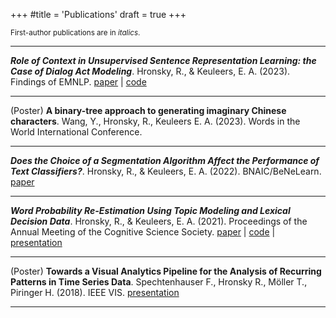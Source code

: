 +++
#title = 'Publications'
draft = true
+++

<sup>First-author publications are in *italics*.</sup>

---

***Role of Context in Unsupervised Sentence Representation Learning: the Case of Dialog Act Modeling***. 
Hronsky, R., & Keuleers, E. A. (2023).
Findings of EMNLP.
[paper](https://aclanthology.org/2023.findings-emnlp.588.pdf) |
[code](https://github.com/hrasto/emnlp2023-sent-context/settings)

---

(Poster) **A binary-tree approach to generating imaginary Chinese characters**.
Wang, Y., Hronsky, R., Keuleers E. A. (2023). 
Words in the World International Conference.

---

***Does the Choice of a Segmentation Algorithm Affect the Performance of Text Classifiers?***. 
Hronsky, R., & Keuleers, E. A. (2022). 
BNAIC/BeNeLearn.
[paper](https://bnaic2022.uantwerpen.be/wp-content/uploads/BNAICBeNeLearn_2022_submission_5663.pdf)

---

***Word Probability Re-Estimation Using Topic Modeling and Lexical Decision Data***. 
Hronsky, R., & Keuleers, E. A. (2021). 
Proceedings of the Annual Meeting of the Cognitive Science Society.
[paper](https://escholarship.org/uc/item/2mm461qs) | 
[code](https://github.com/hrasto/word-probability-reestimation) | 
[presentation](https://www.youtube.com/watch?v=PmY2WAXPxR8&pp=ygUdd29yZCBwcm9iYWJpbGl0eSByZWVzdGltYXRpb24%3D)

--- 

(Poster) **Towards a Visual Analytics Pipeline for the Analysis of Recurring Patterns in Time Series Data**.
Spechtenhauser F.,  Hronsky R., Möller T., Piringer H. (2018).
IEEE VIS.
[presentation](https://vimeo.com/290330651)

---